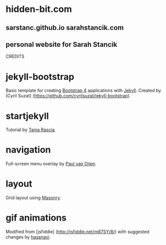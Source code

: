hidden-bit.com
==================

sarstanc.github.io
sarahstancik.com
---

personal website for Sarah Stancik
---

CREDITS

# jekyll-bootstrap

Basic template for creating [Bootstrap 4](http://v4-alpha.getbootstrap.com/) applications
with [Jekyll](http://jekyllrb.com).
Created by [Cyril Suzat] (https://github.com/cyrilsuzat/jekyll-bootstrap).

# startjekyll

Tutorial by [Tania Rascia](https://taniarascia.com/make-a-static-website-with-jekyll).

# navigation

Full-screen menu overlay by [Paul van Oijen](http://codepen.io/PaulVanO/pen/XJYGNQ).

# layout

Grid layout using [Masonry](http://masonry.desandro.com/).

# gif animations

Modified from [jsfiddle] (http://jsfiddle.net/m87SY/8/) with suggested changes by [hasanavi](http://stackoverflow.com/questions/600743/how-to-get-div-height-to-auto-adjust-to-background-size).
